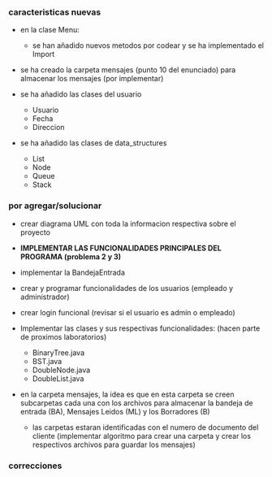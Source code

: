 
### caracteristicas nuevas

- en la clase Menu:
  - se han añadido nuevos metodos por codear y se ha implementado el Import

- se ha creado la carpeta mensajes (punto 10 del enunciado) para almacenar los mensajes (por implementar)



- se ha añadido las clases del usuario
  - Usuario
  - Fecha
  - Direccion

- se ha añadido las clases de data_structures
  - List
  - Node
  - Queue
  - Stack

### por agregar/solucionar

- crear diagrama UML con toda la informacion respectiva sobre el proyecto

- **IMPLEMENTAR LAS FUNCIONALIDADES PRINCIPALES DEL PROGRAMA (problema 2 y 3)**

- implementar la BandejaEntrada

- crear y programar funcionalidades de los usuarios (empleado y administrador)

- crear login funcional (revisar si el usuario es admin o empleado)

- Implementar las clases y sus respectivas funcionalidades: (hacen parte de proximos laboratorios)
  - BinaryTree.java
  - BST.java
  - DoubleNode.java
  - DoubleList.java

- en la carpeta mensajes, la idea es que en esta carpeta se creen subcarpetas cada una con los archivos para almacenar la bandeja de entrada (BA), Mensajes Leidos (ML) y los Borradores (B)
  - las carpetas estaran identificadas con el numero de documento del cliente (implementar algoritmo para crear una carpeta y crear los respectivos archivos para guardar los mensajes)



### correcciones


